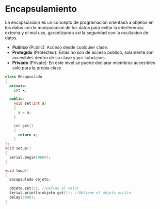 # Encapsulamiento

La encapsulacion es un concepto de programacion orientada a objetos en los datos con la manipulacion de los datos para evitar la interferencia externa y el mal uso, garantizando asi la seguridad con la ocultacion de datos.

* **Publico** (Public): Acceso desde cualquier clase.
* **Protegido** (Protected): Estas no son de acceso publico, solamente son accesibles dentro de su clase y por subclases.
* **Privado** (Private): En este nivel se puede declarar miembros accesibles solo para la propia clase.

```c++
class Encapsulado
{
  private:
    int x;

  public:
    void set(int a)
    {
      x = a;
    }

    int get()
    {
      return x;
    }
};
void setup()
{
  Serial.begin(9600);
}

void loop()
{
  Encapsulado objeto;

  objeto.set(5); //Define el valor
  Serial.println(objeto.get()); //Obtiene el objeto oculto
  delay(5000);
}
```


